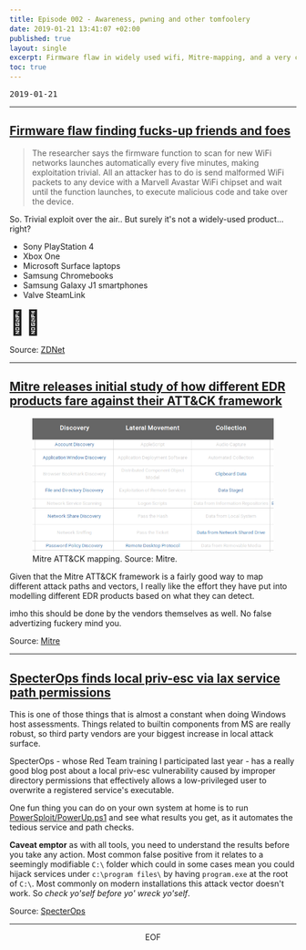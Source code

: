 ```yaml
---
title: Episode 002 - Awareness, pwning and other tomfoolery
date: 2019-01-21 13:41:07 +02:00
published: true
layout: single
excerpt: Firmware flaw in widely used wifi, Mitre-mapping, and a very common flaw found in keyboard software
toc: true
---
```


<pre>2019-01-21</pre>

<hr class="hr-knot" />

## [Firmware flaw finding fucks-up friends and foes](https://www.zdnet.com/article/wifi-firmware-bug-affects-laptops-smartphones-routers-gaming-devices/)

> The researcher says the firmware function to scan for new WiFi networks launches automatically every five minutes, making exploitation trivial. All an attacker has to do is send malformed WiFi packets to any device with a Marvell Avastar WiFi chipset and wait until the function launches, to execute malicious code and take over the device.

So. Trivial exploit over the air.. But surely it's not a widely-used product... right?

* Sony PlayStation 4
* Xbox One
* Microsoft Surface laptops
* Samsung Chromebooks
* Samsung Galaxy J1 smartphones
* Valve SteamLink

<span style="font-size: 300%">🤷‍♂️</span>

Source: [ZDNet](https://www.zdnet.com/article/wifi-firmware-bug-affects-laptops-smartphones-routers-gaming-devices/)

<hr class="hr-knot" />

## [Mitre releases initial study of how different EDR products fare against their ATT&amp;CK framework](https://attackevals.mitre.org/evaluations.html)

<figure><img src="/assets/mitre.png"/><br/>
<figcaption>Mitre ATT&amp;CK mapping. Source: Mitre.</figcaption></figure>

Given that the Mitre ATT&CK framework is a fairly good way to map different attack paths and vectors, I really like the effort they have put into modelling different EDR products based on what they can detect.

imho this should be done by the vendors themselves as well. No false advertizing fuckery mind you.


Source: [Mitre](https://attackevals.mitre.org/evaluations.html)

<hr class="hr-knot" />

## [SpecterOps finds local priv-esc via lax service path permissions](https://posts.specterops.io/razer-synapse-3-elevation-of-privilege-6d2802bd0585)

This is one of those things that is almost a constant when doing Windows host assessments. Things related to builtin components from MS are really robust, so third party vendors are your biggest increase in local attack surface.

SpecterOps - whose Red Team training I participated last year - has a really good blog post about a local priv-esc vulnerability caused by improper directory permissions that effectively allows a low-privileged user to overwrite a registered service's executable.

One fun thing you can do on your own system at home is to run [PowerSploit/PowerUp.ps1](https://github.com/PowerShellMafia/PowerSploit/blob/master/Privesc/PowerUp.ps1) and see what results you get, as it automates the tedious service and path checks.

**Caveat emptor** as with all tools, you need to understand the results before you take any action. Most common false positive from it relates to a seemingly modifiable `C:\` folder which could in some cases mean you could hijack services under `c:\program files\` by having `program.exe` at the root of `C:\`. Most commonly on modern installations this attack vector doesn't work. So *check yo'self before yo' wreck yo'self*.

Source: [SpecterOps](https://posts.specterops.io/razer-synapse-3-elevation-of-privilege-6d2802bd0585)

<hr class="hr-knot" />

<center>EOF</center>





